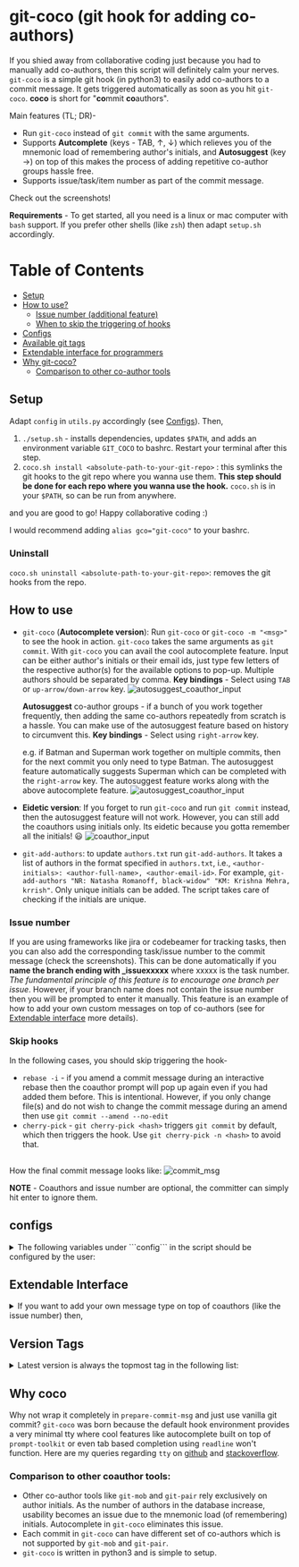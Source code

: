 # git-coco (git hook for adding co-authors)
If you shied away from collaborative coding just because you had to manually add co-authors,
then this script will definitely calm your nerves. `git-coco` is a simple git hook (in python3) to easily add co-authors to a commit
message. It gets triggered automatically as soon as you hit ```git-coco```. **coco** is short for "**co**mmit **co**authors".

Main features (TL; DR)-
* Run ```git-coco``` instead of ```git commit``` with the same arguments.
* Supports **Autcomplete** (keys - TAB, ↑, ↓) which relieves you of the mnemonic load of remembering author's
initials, and **Autosuggest** (key →) on top of this makes the process of adding repetitive 
co-author groups hassle free.
* Supports issue/task/item number as part of the commit message.

Check out the screenshots!

**Requirements** - To get started, all you need is a linux or mac computer with `bash` support. If you prefer other
shells (like `zsh`) then adapt `setup.sh` accordingly.

# Table of Contents
* [Setup](#Setup)
* [How to use?](#how-to-use)
    * [Issue number (additional feature)](#issue-number)
    * [When to skip the triggering of hooks](#skip-hooks)
* [Configs](#configs)
* [Available git tags](#version-tags)
* [Extendable interface for programmers](#extendable-interface)
* [Why git-coco?](#why-coco)
    * [Comparison to other co-author tools](#comparison-to-other-coauthor-tools)

## Setup
Adapt ```config``` in ```utils.py``` accordingly (see [Configs](#configs)). Then,
1. ```./setup.sh``` - installs dependencies, updates ```$PATH```, and adds an environment variable ```GIT_COCO```
to bashrc. Restart your terminal after this step.
2. ```coco.sh install <absolute-path-to-your-git-repo>``` : this symlinks the 
git hooks to the git repo where you wanna use them. **This step should be done for each repo where you wanna use the hook.**
```coco.sh``` is in your ```$PATH```, so can be run from anywhere.

and you are good to go! Happy collaborative coding :)

I would recommend adding `alias gco="git-coco"` to your bashrc.


### Uninstall
```coco.sh uninstall <absolute-path-to-your-git-repo>```: removes the git hooks
from the repo.

## How to use
* ```git-coco``` (**Autocomplete version**): Run ```git-coco``` or ```git-coco -m "<msg>"``` to see the hook in action.
 ```git-coco``` takes the same arguments as
```git commit```. With ```git-coco``` you can avail the cool autocomplete feature. Input can be either author's initials
 or their email ids, just type few letters of the respective author(s) for the available options to pop-up. Multiple authors
 should be separated by comma. **Key bindings** - Select using ```TAB``` or ```up-arrow/down-arrow``` key.
 ![autosuggest_coauthor_input](screenshots/autosuggest.png)
 
  **Autosuggest** co-author groups - if a bunch of you work together frequently, then adding the same co-authors repeatedly from scratch is a hassle. You can make use
 of the autosuggest feature based on history to circumvent this. **Key bindings** - Select using ```right-arrow``` key.
 
  e.g. if Batman and Superman work together on multiple commits, then for the next commit you only need to type Batman. The autosuggest feature
 automatically suggests Superman which can be completed with the ```right-arrow``` key. The autosuggest feature works along with the above autocomplete
 feature.
 ![autosuggest_coauthor_input](screenshots/autosuggest_history.png)
 
* **Eidetic version**: If you forget to run ```git-coco``` and run ```git commit``` instead, then the autosuggest feature
will not work. However, you can still add the coauthors using initials only. Its eidetic because you gotta remember all the initials! :smiley:
![coauthor_input](screenshots/coauthor_input.png)
* ```git-add-authors```: to update ```authors.txt``` run ```git-add-authors```. It takes a list of authors
in the format specified in ```authors.txt```, i.e., ```<author-initials>: <author-full-name>, <author-email-id>```.
For example, ```git-add-authors "NR: Natasha Romanoff, black-widow" "KM: Krishna Mehra, krrish"```. 
Only unique initials can be added. The script takes care of checking if the initials are unique.

### Issue number
If you are using frameworks like jira or codebeamer for tracking tasks, then you can also add the corresponding task/issue number
to the commit message (check the screenshots). This can be done automatically if you **name the branch ending with _issuexxxxx** where xxxxx is the task number.
*The fundamental principle of this feature is to encourage one branch per issue*.
However, if your branch name does not contain the issue number then you will be prompted to enter it manually. This feature is an
example of how to add your own custom messages on top of co-authors (see for [Extendable interface](#extendable-interface) more details). 

### Skip hooks
In the following cases, you should skip triggering the hook-
* `rebase -i` - if you amend a commit message during an interactive rebase then the coauthor prompt will pop up again even if you had added them before. This is intentional. However, if you only change file(s) and do not wish to change the commit message during an amend then use 
```git commit --amend --no-edit```
* `cherry-pick` - ```git cherry-pick <hash>``` triggers ```git commit``` by default, which then triggers the hook. Use ```git cherry-pick -n <hash>``` to avoid that.



##
How the final commit message looks like:
![commit_msg](screenshots/commit_msg.png)

**NOTE** - Coauthors and issue number are optional, the committer can simply hit enter to ignore them.

## configs
<details>
<summary>The following variables under ```config``` in the script should be configured by the user: </summary>

### mutable (edit these)
* **domain** - the domain of your organization. e.g. gmail.com
* **issue_url_base** - if you are using frameworks like jira or codebeamer for tracking tasks,
                       then you can set the base url. Only one issue number per commit is supported currently. However, more can be manually added by amending the commit.
* **use_issue_in_msg** - set it to False if issue number in commit message is not needed. Default is True.

### immutable paths (preferably, edit only if necessary)
* **authors_file** - ```authors.txt``` usually is project specific and should reside in the parent directory
                                   of hooks. However, if several projects share the author list then this path can be
                                   accordingly adjusted.
* **coauthors_git_msg_file** - ```.coauthors.tmp``` is used to store the co-author message temporarily. This resides under the home directory.
* **history_file** - ```.git_coco_history``` is used to store the history of co-authors, resides under the home directory.
</details>


## Extendable Interface
<details>
<summary>If you want to add your own message type on top of coauthors (like the issue number) then, </summary>

1. simply add a custom class derived from ```CommitMessage``` in ```commit_message.py```.
You should override the property ```message``` which returns a string.
2. add a call to your custom class in ```fill_messages``` function in ```prepare-commit-msg```.
Your call should be under ```extend()``` at the appropriate place respecting the message format
as mentioned in the documenation of ```fill_messages```
3. Each custom class should have a flag variable under ```config``` in ```utils.py``` w.r.t useability. All config variables
 for this custom class should reside under its respective sub-dict, e.g., ```coauthors```, ```issue```.  
</details>

## Version Tags
<details>
<summary>Latest version is always the topmost tag in the following list:</summary>

* **v2,4** - restructured git-coco package, simple setup process
* **v2.3** - refactor code to have extendable interface for custom message types
* **v2.2** - autosuggest frequently occuring coauthor groups
* **v2.1** - single script to install/uninstall git hooks
* **v2.0** - added autocomplete version
* **v1.0** - checkout this tag to just use the eidetic version, i.e., author initials based input
</details>

## Why coco
Why not wrap it completely in `prepare-commit-msg` and just use vanilla git commit?
`git-coco` was born because the default hook environment provides a very minimal tty where cool features like
 autocomplete built on top of `prompt-toolkit` or even tab based completion using `readline` won't function.
Here are my queries regarding `tty` on [github](https://github.com/prompt-toolkit/python-prompt-toolkit/issues/1030) and 
[stackoverflow](https://stackoverflow.com/questions/59357934/autocomplete-does-not-work-within-git-hook-tty-problem).

### Comparison to other coauthor tools:
* Other co-author tools like `git-mob` and `git-pair` rely exclusively on author initials. As the number
of authors in the database increase, usability becomes an issue due to the mnemonic load (of remembering)
initials. Autocomplete in `git-coco` eliminates this issue. 
* Each commit in `git-coco` can have different set of co-authors which is not supported by `git-mob` and `git-pair`.
* `git-coco` is written in python3 and is simple to setup.
